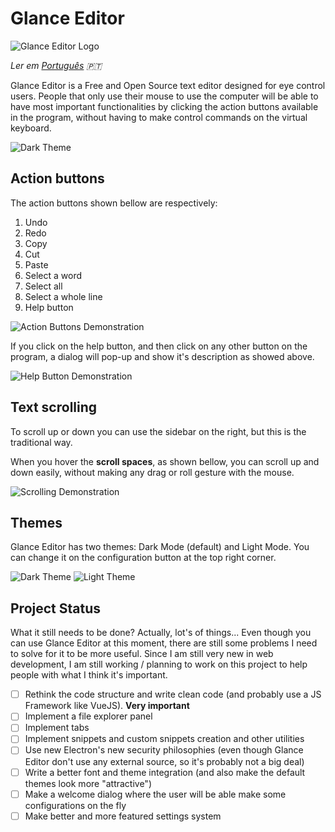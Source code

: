 # Glance Editor

![Glance Editor Logo](/docs/img/glance_editor_logo_banner.png)

*Ler em [Português](LEIAME.md) 🇵🇹*

Glance Editor is a Free and Open Source text editor designed for eye control users. People that only use their mouse to use the computer will be able to have most important functionalities by clicking the action buttons available in the program, without having to make control commands on the virtual keyboard.

![Dark Theme](/docs/img/dark_mode.png)

## Action buttons

The action buttons shown bellow are respectively:
1. Undo
2. Redo
3. Copy
4. Cut
5. Paste
6. Select a word
7. Select all
8. Select a whole line
9. Help button

![Action Buttons Demonstration](/docs/img/img_action_buttons.png)

If you click on the help button, and then click on any other button on the program, a dialog will pop-up and show it's description as showed above.


![Help Button Demonstration](/docs/img/help_button_demostration.gif)


## Text scrolling

To scroll up or down you can use the sidebar on the right, but this is the traditional way.

When you hover the **scroll spaces**, as shown bellow, you can scroll up and down easily, without making any drag or roll gesture with the mouse.

![Scrolling Demonstration](/docs/img/scroll_demonstration.gif)

## Themes

Glance Editor has two themes: Dark Mode (default) and Light Mode.
You can change it on the configuration button at the top right corner.

![Dark Theme](/docs/img/dark_mode.png)
![Light Theme](/docs/img/light_mode.png)

## Project Status

What it still needs to be done? Actually, lot's of things...
Even though you can use Glance Editor at this moment, there are still some problems I need to solve for it to be more useful. Since I am still very new in web development, I am still working / planning to work on this project to help people with what I think it's important.

- [ ] Rethink the code structure and write clean code (and probably use a JS Framework like VueJS). **Very important**
- [ ] Implement a file explorer panel
- [ ] Implement tabs
- [ ] Implement snippets and custom snippets creation and other utilities
- [ ] Use new Electron's new security philosophies (even though Glance Editor don't use any external source, so it's probably not a big deal)
- [ ] Write a better font and theme integration (and also make the default themes look more "attractive")
- [ ] Make a welcome dialog where the user will be able make some configurations on the fly
- [ ] Make better and more featured settings system

